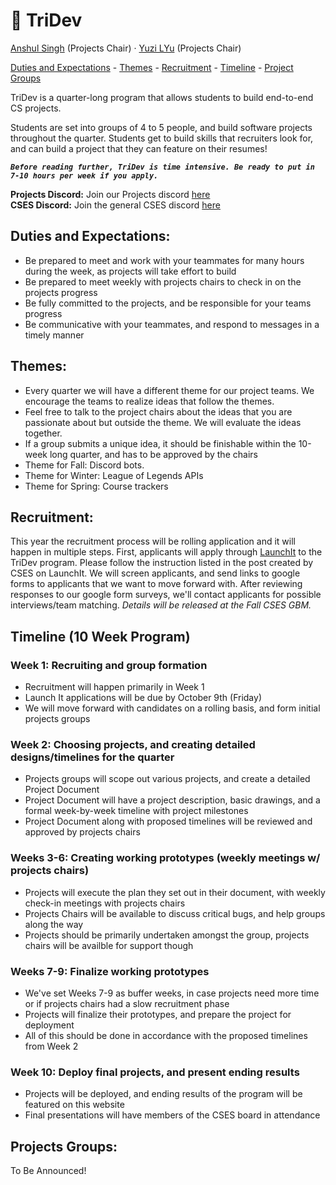 # 	🔱 TriDev

<a href="https://www.github.com/anshulsinghh">Anshul Singh</a> (Projects Chair) · 
<a href="https://www.linkedin.com/in/yuzi-lyu-13658a1a3/">Yuzi LYu</a> (Projects Chair)

<p>
<a href="#duties">Duties and Expectations</a> -
<a href="#themes">Themes</a> -
<a href="#recruitment">Recruitment</a> -
<a href="#timeline">Timeline</a> -
<a href="#projectgroups">Project Groups</a>
</p>

TriDev is a quarter-long program that allows students to build end-to-end CS projects.

Students are set into groups of 4 to 5 people, and build software projects throughout the quarter. Students get to build skills that recruiters look for, and can build a project that they can feature on their resumes!


***`Before reading further, TriDev is time intensive. Be ready to put in 7-10 hours per week if you apply.`***

**Projects Discord:** Join our Projects discord [here](https://discord.gg/wPj9xzw)  
**CSES Discord:** Join the general CSES discord [here](https://discord.gg/cnUQRRb)

<a id="duties"></a>
## Duties and Expectations:
- Be prepared to meet and work with your teammates for many hours during the week, as projects will take effort to build
- Be prepared to meet weekly with projects chairs to check in on the projects progress
- Be fully committed to the projects, and be responsible for your teams progress
- Be communicative with your teammates, and respond to messages in a timely manner

<a id="themes"></a>
## Themes:
- Every quarter we will have a different theme for our project teams. We encourage the teams to realize ideas that follow the themes.
- Feel free to talk to the project chairs about the ideas that you are passionate about but outside the theme. We will evaluate the ideas together.
- If a group submits a unique idea, it should be finishable within the 10-week long quarter, and has to be approved by the chairs
- Theme for Fall: Discord bots.
- Theme for Winter: League of Legends APIs
- Theme for Spring: Course trackers

<a id="recruitment"></a>
## Recruitment:
This year the recruitment process will be rolling application and it will happen in multiple steps. First, applicants will apply through [LaunchIt](https://www.launchitnow.org/posts/dUKhw0nlhx51Y4Qj5l9k) to the TriDev program. Please follow the instruction listed in the post created by CSES on LaunchIt. We will screen applicants, and send links to google forms to applicants that we want to move forward with. After reviewing responses to our google form surveys, we'll contact applicants for possible interviews/team matching. *Details will be released at the Fall CSES GBM.*

<a id="timeline"></a>
## Timeline (10 Week Program)
### Week 1: Recruiting and group formation
- Recruitment will happen primarily in Week 1
- Launch It applications will be due by October 9th (Friday)
- We will move forward with candidates on a rolling basis, and form initial projects groups

### Week 2: Choosing projects, and creating detailed designs/timelines for the quarter
- Projects groups will scope out various projects, and create a detailed Project Document
- Project Document will have a project description, basic drawings, and a formal week-by-week timeline with project milestones
- Project Document along with proposed timelines will be reviewed and approved by projects chairs

### Weeks 3-6: Creating working prototypes (weekly meetings w/ projects chairs)
- Projects will execute the plan they set out in their document, with weekly check-in meetings with projects chairs
- Projects Chairs will be available to discuss critical bugs, and help groups along the way
- Projects should be primarily undertaken amongst the group, projects chairs will be availble for support though

### Weeks 7-9: Finalize working prototypes
- We've set Weeks 7-9 as buffer weeks, in case projects need more time or if projects chairs had a slow recruitment phase
- Projects will finalize their prototypes, and prepare the project for deployment
- All of this should be done in accordance with the proposed timelines from Week 2

### Week 10: Deploy final projects, and present ending results
- Projects will be deployed, and ending results of the program will be featured on this website
- Final presentations will have members of the CSES board in attendance

<a id="projectgroups"></a>
## Projects Groups:
To Be Announced!
